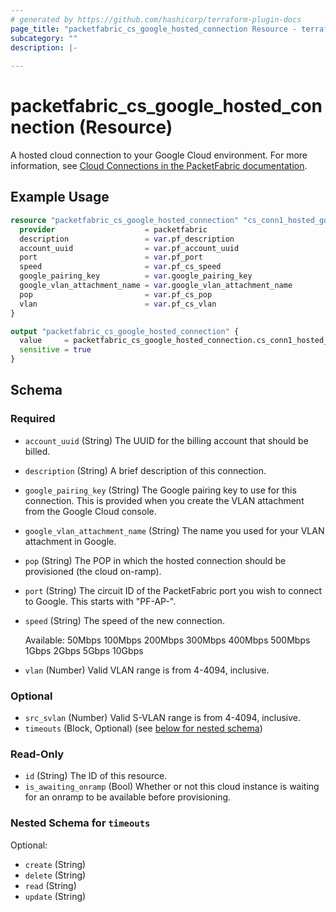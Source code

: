 ```yaml
---
# generated by https://github.com/hashicorp/terraform-plugin-docs
page_title: "packetfabric_cs_google_hosted_connection Resource - terraform-provider-packetfabric"
subcategory: ""
description: |-
  
---
```


# packetfabric_cs_google_hosted_connection (Resource)

A hosted cloud connection to your Google Cloud environment. For more information, see [Cloud Connections in the PacketFabric documentation](https://docs.packetfabric.com/cloud/).

## Example Usage

```terraform
resource "packetfabric_cs_google_hosted_connection" "cs_conn1_hosted_google" {
  provider                    = packetfabric
  description                 = var.pf_description
  account_uuid                = var.pf_account_uuid
  port                        = var.pf_port
  speed                       = var.pf_cs_speed
  google_pairing_key          = var.google_pairing_key
  google_vlan_attachment_name = var.google_vlan_attachment_name
  pop                         = var.pf_cs_pop
  vlan                        = var.pf_cs_vlan
}

output "packetfabric_cs_google_hosted_connection" {
  value     = packetfabric_cs_google_hosted_connection.cs_conn1_hosted_google
  sensitive = true
}
```


<!-- schema generated by tfplugindocs -->
## Schema

### Required

- `account_uuid` (String) The UUID for the billing account that should be billed.
- `description` (String) A brief description of this connection.
- `google_pairing_key` (String) The Google pairing key to use for this connection. This is provided when you create the VLAN attachment from the Google Cloud console.
- `google_vlan_attachment_name` (String) The name you used for your VLAN attachment in Google.
- `pop` (String) The POP in which the hosted connection should be provisioned (the cloud on-ramp).
- `port` (String) The circuit ID of the PacketFabric port you wish to connect to Google. This starts with "PF-AP-".
- `speed` (String) The speed of the new connection.

	 Available: 50Mbps 100Mbps 200Mbps 300Mbps 400Mbps 500Mbps 1Gbps 2Gbps 5Gbps 10Gbps
- `vlan` (Number) Valid VLAN range is from 4-4094, inclusive.

### Optional

- `src_svlan` (Number) Valid S-VLAN range is from 4-4094, inclusive.
- `timeouts` (Block, Optional) (see [below for nested schema](#nestedblock--timeouts))

### Read-Only

- `id` (String) The ID of this resource.
- `is_awaiting_onramp` (Bool) Whether or not this cloud instance is waiting for an onramp to be available before provisioning.

<a id="nestedblock--timeouts"></a>
### Nested Schema for `timeouts`

Optional:

- `create` (String)
- `delete` (String)
- `read` (String)
- `update` (String)





